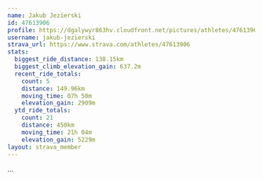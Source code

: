 ```yaml
---
name: Jakub Jezierski
id: 47613906
profile: https://dgalywyr863hv.cloudfront.net/pictures/athletes/47613906/14681924/1/large.jpg
username: jakub-jezierski
strava_url: https://www.strava.com/athletes/47613906
stats:
  biggest_ride_distance: 138.15km
  biggest_climb_elevation_gain: 637.2m
  recent_ride_totals:
    count: 5
    distance: 149.96km
    moving_time: 07h 50m
    elevation_gain: 2909m
  ytd_ride_totals:
    count: 21
    distance: 450km
    moving_time: 21h 04m
    elevation_gain: 5229m
layout: strava_member
--- 
```

...
